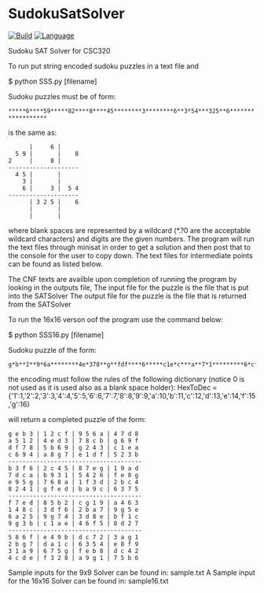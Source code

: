 # SudokuSatSolver
[![Build](https://img.shields.io/badge/build-passing-brightgreen.svg)](https://github.com/bolinkd/SudokuSatSolver/)
[![Language](https://img.shields.io/badge/language-python-brightgreen.svg)](https://www.python.org/download/releases/2.7/)

Sudoku SAT Solver for CSC320

To run put string encoded sudoku puzzles in a text file and

$ python SSS.py [filename]

Sudoku puzzles must be of form:

`*****6****59*****82****8****45********3********6**3*54***325**6******************`

is the same as:
```
      |     6 |
  5 9 |       |    8
2     |     8 |
--------------------
  4 5 |       |
    3 |       |
    6 |     3 |  5 4
--------------------
      | 3 2 5 |    6
      |       |
      |       |
```

where blank spaces are represented by a wildcard (*.?0 are the acceptable wildcard characters) and digits are the given numbers. The program will run the text files through minisat in order to get a solution and then post that to the console for the user to copy down. The text files for intermediate points can be found as listed below.

The CNF texts are availble upon completion of running the program by looking in the outputs file,
	The input file for the puzzle is the file that is put into the SATSolver
	The output file for the puzzle is the file that is returned from the SATSolver

To run the 16x16 verson oof the program use the command below:

$ python SSS16.py [filename]

Sudoku puzzle of the form:
```
g*b**2**9*6a********4e*378**g**fdf****6*****c1e*c***a**7*1*********6*c*58**g**a**dc*b****426****e9*g***a*f*d*b**8*4**fed***c**7****d**b2*g19***3**8*3*f**b****5e6***9****d****1**g*bc**e*6f*8***5*6f**9**c**3*g*2****a*c**5*e8**3*a**7*g*e*8dc4*****f*2**9**7**6
```

the encoding must follow the rules of the following dictionary (notice 0 is not used as it is used also as a blank space holder):
HexToDec = {'1':1,'2':2,'3':3,'4':4,'5':5,'6':6,'7':7,'8':8,'9':9,'a':10,'b':11,'c':12,'d':13,'e':14,'f':15,'g':16}

will return a completed puzzle of the form:
```
g e b 3 | 1 2 c f | 9 5 6 a | 4 7 d 8 
a 5 1 2 | 4 e d 3 | 7 8 c b | g 6 9 f 
d f 7 8 | 5 b 6 9 | g 2 4 3 | c 1 e a 
c 6 9 4 | a 8 g 7 | e 1 d f | 5 2 3 b 
--------------------------------------
b 3 f 6 | 2 c 4 5 | 8 7 e g | 1 9 a d 
7 d c a | b 9 3 1 | 5 4 2 6 | f e 8 g 
e 9 5 g | 7 6 8 a | 1 f 3 d | 2 b c 4 
8 2 4 1 | g f e d | b a 9 c | 6 3 7 5 
--------------------------------------
f 7 e d | 8 5 b 2 | c g 1 9 | a 4 6 3 
1 4 8 c | 3 d f 6 | 2 b a 7 | 9 g 5 e 
6 a 2 5 | 9 g 7 4 | 3 d 8 e | b f 1 c 
9 g 3 b | c 1 a e | 4 6 f 5 | 8 d 2 7 
--------------------------------------
5 8 6 f | e 4 9 b | d c 7 2 | 3 a g 1 
2 b g 7 | d a 1 c | 6 3 5 4 | e 8 f 9 
3 1 a 9 | 6 7 5 g | f e b 8 | d c 4 2 
4 c d e | f 3 2 8 | a 9 g 1 | 7 5 b 6 
```

Sample inputs for the 9x9 Solver can be found in: sample.txt
A Sample input for the 16x16 Solver can be found in: sample16.txt
